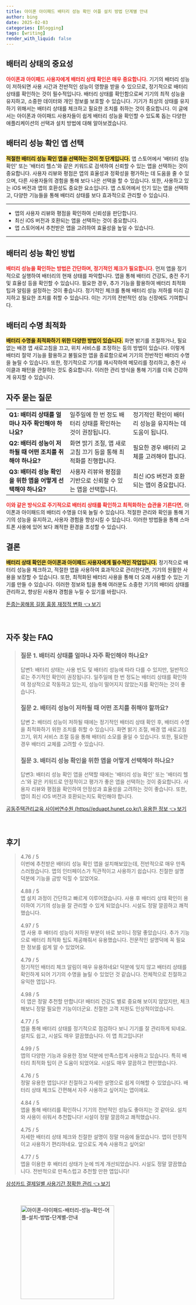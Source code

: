 ```yaml
---
title: 아이폰 아이패드 배터리 성능 확인 어플 설치 방법 단계별 안내
author: bing
date: 2025-02-03
categories: [Blogging]
tags: [writing]
render_with_liquid: false
---
```



<h2 id='배터리 상태의 중요성'>배터리 상태의 중요성</h2>

<p><b><span style="color: #ee2323;">아이폰과 아이패드 사용자에게 배터리 상태 확인은 매우 중요합니다.</span></b> 기기의 배터리 성능이 저하되면 사용 시간과 전반적인 성능이 영향을 받을 수 있으므로, 정기적으로 배터리 상태를 확인하는 것이 필수적입니다. 배터리 상태를 확인함으로써 기기의 최적 성능을 유지하고, 소중한 데이터와 개인 정보를 보호할 수 있습니다. 기기가 최상의 상태를 유지하기 위해서는 배터리 상태를 체크하고 필요한 조치를 취하는 것이 중요합니다. 이 글에서는 아이폰과 아이패드 사용자들이 쉽게 배터리 성능을 확인할 수 있도록 돕는 다양한 애플리케이션의 선택과 설치 방법에 대해 알아보겠습니다.</p>

<h2 id='배터리 성능 확인 앱 선택'>배터리 성능 확인 앱 선택</h2>

<p><b><span style="background-color: #ffe066;">적절한 배터리 성능 확인 앱을 선택하는 것이 첫 단계입니다.</span></b> 앱 스토어에서 '배터리 성능 확인' 또는 '배터리 헬스'와 같은 키워드로 검색하여 신뢰할 수 있는 앱을 선택하는 것이 중요합니다. 사용자 리뷰와 평점은 앱의 효율성과 정확성을 평가하는 데 도움을 줄 수 있으며, 다른 사용자들의 경험을 통해 보다 나은 선택을 할 수 있습니다. 또한, 사용하고 있는 iOS 버전과 앱의 호환성도 중요한 요소입니다. 앱 스토어에서 인기 있는 앱을 선택하고, 다양한 기능들을 통해 배터리 상태를 보다 효과적으로 관리할 수 있습니다.</p>

<hr />

<ul>
    <li>앱의 사용자 리뷰와 평점을 확인하여 신뢰성을 판단합니다.</li>
    <li>최신 iOS 버전과 호환되는 앱을 선택하는 것이 중요합니다.</li>
    <li>앱 스토어에서 추천받은 앱을 고려하여 효율성을 높일 수 있습니다.</li>
</ul>

<hr />

<h2 id='배터리 성능 확인 방법'>배터리 성능 확인 방법</h2>

<p><b><span style="color: #ee2323;">배터리 성능을 확인하는 방법은 간단하며, 정기적인 체크가 필요합니다.</span></b> 먼저 앱을 정기적으로 실행하여 배터리의 현재 상태를 파악합니다. 앱을 통해 배터리 건강도, 충전 주기 및 효율성 등을 확인할 수 있습니다. 필요한 경우, 추가 기능을 활용하여 배터리 최적화 팁과 알림을 설정하는 것이 좋습니다. 정기적인 체크를 통해 배터리 성능 저하를 미리 감지하고 필요한 조치를 취할 수 있습니다. 이는 기기의 전반적인 성능 신장에도 기여합니다.</p>

<h2 id='배터리 수명 최적화'>배터리 수명 최적화</h2>

<p><b><span style="background-color: #ffe066;">배터리 수명을 최적화하기 위한 다양한 방법이 있습니다.</span></b> 화면 밝기를 조절하거나, 필요 없는 배경 앱 새로고침을 끄고, 위치 서비스를 조정하는 등의 방법이 있습니다. 이렇게 배터리 절약 기능을 활용하고 불필요한 앱을 종료함으로써 기기의 전반적인 배터리 수명을 늘릴 수 있습니다. 또한, 정기적으로 기기를 재시작하여 메모리를 정리하고, 충전 사이클과 패턴을 관찰하는 것도 중요합니다. 이러한 관리 방식을 통해 기기를 더욱 건강하게 유지할 수 있습니다.</p>

<h2 id='자주 묻는 질문'>자주 묻는 질문</h2>

<table>
    <tr>
        <td><b>Q1: 배터리 상태를 얼마나 자주 확인해야 하나요?</b></td>
        <td>일주일에 한 번 정도 배터리 상태를 확인하는 것이 권장됩니다.</td>
        <td>정기적인 확인이 배터리 성능을 유지하는 데 도움이 됩니다.</td>
    </tr>
    <tr>
        <td><b>Q2: 배터리 성능이 저하될 때 어떤 조치를 취해야 하나요?</b></td>
        <td>화면 밝기 조절, 앱 새로고침 끄기 등을 통해 최적화를 진행합니다.</td>
        <td>필요한 경우 배터리 교체를 고려해야 합니다.</td>
    </tr>
    <tr>
        <td><b>Q3: 배터리 성능 확인을 위한 앱을 어떻게 선택해야 하나요?</b></td>
        <td>사용자 리뷰와 평점을 기반으로 신뢰할 수 있는 앱을 선택합니다.</td>
        <td>최신 iOS 버전과 호환되는 앱이 중요합니다.</td>
    </tr>
</table>

<p><b><span style="color: #ee2323;">이와 같은 방식으로 주기적으로 배터리 상태를 확인하고 최적화하는 습관을 기른다면,</span></b> 아이폰과 아이패드의 배터리 수명을 더욱 늘릴 수 있습니다. 적절한 관리와 확인을 통해 기기의 성능을 유지하고, 사용자 경험을 향상시킬 수 있습니다. 이러한 방법들을 통해 스마트폰 사용에 있어 보다 쾌적한 환경을 조성할 수 있습니다.</p>

<h2 id='결론'>결론</h2>

<p><b><span style="background-color: #ffe066;">배터리 상태 확인은 아이폰과 아이패드 사용자에게 필수적인 작업입니다.</span></b> 정기적으로 배터리 성능을 체크하고, 적절한 앱을 사용하여 효과적으로 관리한다면, 기기의 원활한 사용을 보장할 수 있습니다. 또한, 최적화된 배터리 사용을 통해 더 오래 사용할 수 있는 기기를 만들 수 있습니다. 이러한 정보와 팁을 통해 여러분도 소중한 기기의 배터리 상태를 관리하고, 향상된 사용자 경험을 누릴 수 있기를 바랍니다.</p>


<p><a class="click-button" title="돈줍는꿈해몽 길몽 흉몽 재정적 변화" href="https://24nara.github.io/posts/%EB%8F%88%EC%A4%8D%EB%8A%94%EA%BF%88%ED%95%B4%EB%AA%BD-%EA%B8%B8%EB%AA%BD-%ED%9D%89%EB%AA%BD-%EC%9E%AC%EC%A0%95%EC%A0%81-%EB%B3%80%ED%99%94/" rel="dofollow">돈줍는꿈해몽 길몽 흉몽 재정적 변화 👈 보기</a></p><br>
<h2 id='자주_찾는_FAQ'>자주 찾는 FAQ</h2>
<div itemscope="" itemtype="https://schema.org/FAQPage"> 
<blockquote> 
<div itemscope="" itemprop="mainEntity" itemtype="https://schema.org/Question"> 
<h3 itemprop="name">질문 1. 배터리 상태를 얼마나 자주 확인해야 하나요?</h3> 
<div itemscope="" itemprop="acceptedAnswer" itemtype="https://schema.org/Answer"> 
<span itemprop="text"> 
<p>답변1: 배터리 상태는 사용 빈도 및 배터리 성능에 따라 다를 수 있지만, 일반적으로는 주기적인 확인이 권장됩니다. 일주일에 한 번 정도는 배터리 상태를 확인하여 정상적으로 작동하고 있는지, 성능이 떨어지지 않았는지를 확인하는 것이 좋습니다.</p> 
</span> 
</div> 
</div> 

<div itemscope="" itemprop="mainEntity" itemtype="https://schema.org/Question"> 
<h3 itemprop="name">질문 2. 배터리 성능이 저하될 때 어떤 조치를 취해야 할까요?</h3> 
<div itemscope="" itemprop="acceptedAnswer" itemtype="https://schema.org/Answer"> 
<span itemprop="text"> 
<p>답변 2: 배터리 성능이 저하될 때에는 정기적인 배터리 상태 확인 후, 배터리 수명을 최적화하기 위한 조치를 취할 수 있습니다. 화면 밝기 조절, 배경 앱 새로고침 끄기, 위치 서비스 조절 등을 통해 배터리 소모를 줄일 수 있습니다. 또한, 필요한 경우 배터리 교체를 고려할 수 있습니다.</p> 
</span> 
</div> 
</div> 

<div itemscope="" itemprop="mainEntity" itemtype="https://schema.org/Question"> 
<h3 itemprop="name">질문 3. 배터리 성능 확인을 위한 앱을 어떻게 선택해야 하나요?</h3> 
<div itemscope="" itemprop="acceptedAnswer" itemtype="https://schema.org/Answer"> 
<span itemprop="text"> 
<p>답변3: 배터리 성능 확인 앱을 선택할 때에는 '배터리 성능 확인' 또는 '배터리 헬스'와 같은 키워드로 안정적이고 평가가 좋은 앱을 선택하는 것이 중요합니다. 사용자 리뷰와 평점을 확인하여 안정성과 효율성을 고려하는 것이 좋습니다. 또한, 앱이 최신 iOS 버전과 호환되는지도 확인해야 합니다.</p> 
</span> 
</div> 
</div> 
</blockquote> 
</div>
<p><a class="click-button" title="공동주택관리교육 사이버연수원 (https//eduapt.hunet.co.kr/) 유용한 정보" href="https://24nara.github.io/posts/%EA%B3%B5%EB%8F%99%EC%A3%BC%ED%83%9D%EA%B4%80%EB%A6%AC%EA%B5%90%EC%9C%A1-%EC%82%AC%EC%9D%B4%EB%B2%84%EC%97%B0%EC%88%98%EC%9B%90-(httpseduapt.hunet.co.kr)-%EC%9C%A0%EC%9A%A9%ED%95%9C-%EC%A0%95%EB%B3%B4/" rel="dofollow">공동주택관리교육 사이버연수원 (https//eduapt.hunet.co.kr/) 유용한 정보 👈 보기</a></p><br>
<h2 id='후기'>후기</h2>
<div itemscope itemtype="https://schema.org/Product">
  <blockquote>
  <div itemprop="review" itemscope itemtype="https://schema.org/Review">
      <div itemprop="reviewRating" itemscope itemtype="https://schema.org/Rating"> <span itemprop="ratingValue">4.76</span> / <span itemprop="bestRating">5</span> </div>
      <span itemprop="reviewBody">이번에 추천받은 배터리 성능 확인 앱을 설치해보았는데, 전반적으로 매우 만족스러웠습니다. 앱의 인터페이스가 직관적이고 사용하기 쉽습니다. 친절한 설명 덕분에 기능을 금방 익힐 수 있었어요.</span>
  </div>
  <br>
  <div itemprop="review" itemscope itemtype="https://schema.org/Review">
      <div itemprop="reviewRating" itemscope itemtype="https://schema.org/Rating"> <span itemprop="ratingValue">4.88</span> / <span itemprop="bestRating">5</span> </div>
      <span itemprop="reviewBody">앱 설치 과정이 간단하고 빠르게 이루어졌습니다. 사용 후 배터리 상태 확인이 용이하여 기기의 성능을 잘 관리할 수 있게 되었습니다. 시설도 정말 깔끔하고 쾌적했습니다.</span>
  </div>
  <br>
  <div itemprop="review" itemscope itemtype="https://schema.org/Review">
      <div itemprop="reviewRating" itemscope itemtype="https://schema.org/Rating"> <span itemprop="ratingValue">4.97</span> / <span itemprop="bestRating">5</span> </div>
      <span itemprop="reviewBody">앱 사용 후 배터리 성능이 저하된 부분이 바로 보이니 정말 좋았습니다. 추가 기능으로 배터리 최적화 팁도 제공해줘서 유용했습니다. 전문적인 설명덕에 꼭 필요한 정보를 쉽게 알 수 있었어요.</span>
  </div>
  <br>
  <div itemprop="review" itemscope itemtype="https://schema.org/Review">
      <div itemprop="reviewRating" itemscope itemtype="https://schema.org/Rating"> <span itemprop="ratingValue">4.79</span> / <span itemprop="bestRating">5</span> </div>
      <span itemprop="reviewBody">정기적인 배터리 체크 알림이 매우 유용하네요! 덕분에 잊지 않고 배터리 상태를 확인하게 되어 기기의 수명을 늘릴 수 있었던 것 같습니다. 전체적으로 친절하고 유익한 앱입니다.</span>
  </div>
  <br>
  <div itemprop="review" itemscope itemtype="https://schema.org/Review">
      <div itemprop="reviewRating" itemscope itemtype="https://schema.org/Rating"> <span itemprop="ratingValue">4.98</span> / <span itemprop="bestRating">5</span> </div>
      <span itemprop="reviewBody">이 앱은 정말 추천할 만합니다! 배터리 건강도 별로 중요해 보이지 않았지만, 체크해보니 정말 필요한 기능이더군요. 친절한 고객 지원도 인상적이었습니다.</span>
  </div>
  <br>
  <div itemprop="review" itemscope itemtype="https://schema.org/Review">
      <div itemprop="reviewRating" itemscope itemtype="https://schema.org/Rating"> <span itemprop="ratingValue">4.77</span> / <span itemprop="bestRating">5</span> </div>
      <span itemprop="reviewBody">앱을 통해 배터리 상태를 정기적으로 점검하다 보니 기기를 잘 관리하게 되네요. 설치도 쉽고, 시설도 매우 깔끔했습니다. 이 앱 최고입니다!</span>
  </div>
  <br>
  <div itemprop="review" itemscope itemtype="https://schema.org/Review">
      <div itemprop="reviewRating" itemscope itemtype="https://schema.org/Rating"> <span itemprop="ratingValue">4.99</span> / <span itemprop="bestRating">5</span> </div>
      <span itemprop="reviewBody">앱의 다양한 기능과 유용한 정보 덕분에 만족스럽게 사용하고 있습니다. 특히 배터리 최적화 팁이 큰 도움이 되었어요. 시설도 매우 깔끔하고 편안했습니다.</span>
  </div>
  <br>
  <div itemprop="review" itemscope itemtype="https://schema.org/Review">
      <div itemprop="reviewRating" itemscope itemtype="https://schema.org/Rating"> <span itemprop="ratingValue">4.76</span> / <span itemprop="bestRating">5</span> </div>
      <span itemprop="reviewBody">정말 유용한 앱입니다! 친절하고 자세한 설명으로 쉽게 이해할 수 있었습니다. 배터리 상태 체크도 간편해서 자주 사용하고 싶어지는 앱이에요.</span>
  </div>
  <br>
  <div itemprop="review" itemscope itemtype="https://schema.org/Review">
      <div itemprop="reviewRating" itemscope itemtype="https://schema.org/Rating"> <span itemprop="ratingValue">4.84</span> / <span itemprop="bestRating">5</span> </div>
      <span itemprop="reviewBody">앱을 통해 배터리를 확인하니 기기의 전반적인 성능도 좋아지는 것 같아요. 설치와 사용이 쉬워서 추천합니다! 시설이 정말 깔끔하고 쾌적했습니다.</span>
  </div>
  <br>
  <div itemprop="review" itemscope itemtype="https://schema.org/Review">
      <div itemprop="reviewRating" itemscope itemtype="https://schema.org/Rating"> <span itemprop="ratingValue">4.75</span> / <span itemprop="bestRating">5</span> </div>
      <span itemprop="reviewBody">자세한 배터리 상태 체크와 친절한 설명이 정말 마음에 들었습니다. 앱이 안정적이고 사용하기 편리하네요. 앞으로도 계속 사용하고 싶어요!</span>
  </div>
  <br>
  <div itemprop="review" itemscope itemtype="https://schema.org/Review">
      <div itemprop="reviewRating" itemscope itemtype="https://schema.org/Rating"> <span itemprop="ratingValue">4.77</span> / <span itemprop="bestRating">5</span> </div>
      <span itemprop="reviewBody">앱을 이용한 후 배터리 상태가 눈에 띄게 개선되었습니다. 시설도 정말 깔끔했습니다. 전반적으로 만족스럽고 추천할 만한 앱입니다!</span>
  </div>
  </blockquote>
</div>
<p><a class="click-button" title="삼성카드 결제일별 사용기간 정확한 관리" href="https://24nara.github.io/posts/%EC%82%BC%EC%84%B1%EC%B9%B4%EB%93%9C-%EA%B2%B0%EC%A0%9C%EC%9D%BC%EB%B3%84-%EC%82%AC%EC%9A%A9%EA%B8%B0%EA%B0%84-%EC%A0%95%ED%99%95%ED%95%9C-%EA%B4%80%EB%A6%AC/" rel="dofollow">삼성카드 결제일별 사용기간 정확한 관리 👈 보기</a></p><br>
<figure class="image"><img src="https://24nara.github.io/assets/img/thumbnail/아이폰-아이패드-배터리-성능-확인-어플-설치-방법-단계별-안내.webp" alt="아이폰-아이패드-배터리-성능-확인-어플-설치-방법-단계별-안내" width="256" height="256"></figure>